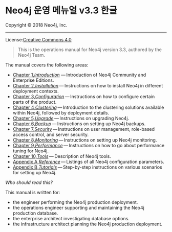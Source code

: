 # Neo4j 운영 메뉴얼 v3.3 한글

Copyright © 2018 Neo4j, Inc.

---

License:[Creative Commons 4.0](https://neo4j.com/docs/license/)

> This is the operations manual for Neo4j version 3.3, authored by the Neo4j Team.

The manual covers the following areas:

* [Chapter 1,_Introduction_](/introduction.md) — Introduction of Neo4j Community and Enterprise Editions.
* [Chapter 2,_Installation_](/installation.md) — Instructions on how to install Neo4j in different deployment contexts.
* [Chapter 3,_Configuration_](https://neo4j.com/docs/operations-manual/3.3/configuration/) — Instructions on how to configure certain parts of the product.
* [Chapter 4,_Clustering_](https://neo4j.com/docs/operations-manual/3.3/clustering/) — Introduction to the clustering solutions available within Neo4j, followed by deployment details.
* [Chapter 5,_Upgrade_](https://neo4j.com/docs/operations-manual/3.3/upgrade/) — Instructions on upgrading Neo4j.
* [Chapter 6,_Backup_](https://neo4j.com/docs/operations-manual/3.3/backup/) — Instructions on setting up Neo4j backups.
* [Chapter 7,_Security_](/security.md) — Instructions on user management, role-based access control, and server security.
* [Chapter 8,_Monitoring_](https://neo4j.com/docs/operations-manual/3.3/monitoring/) — Instructions on setting up Neo4j monitoring.
* [Chapter 9,_Performance_](https://neo4j.com/docs/operations-manual/3.3/performance/) — Instructions on how to go about performance tuning for Neo4j.
* [Chapter 10,_Tools_](https://neo4j.com/docs/operations-manual/3.3/tools/) — Description of Neo4j tools.
* [Appendix A,_Reference_](https://neo4j.com/docs/operations-manual/3.3/reference/) — Listings of all Neo4j configuration parameters.
* [Appendix B,_Tutorials_](https://neo4j.com/docs/operations-manual/3.3/tutorial/) — Step-by-step instructions on various scenarios for setting up Neo4j.

_Who should read this?_

This manual is written for:

* the engineer performing the Neo4j production deployment.
* the operations engineer supporting and maintaining the Neo4j production database.
* the enterprise architect investigating database options.
* the infrastructure architect planning the Neo4j production deployment.



